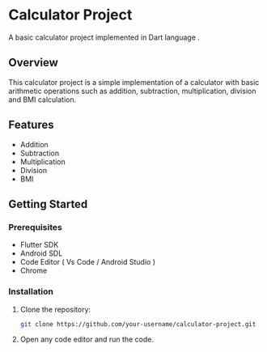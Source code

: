 # Calculator Project

A basic calculator project implemented in Dart language .

## Overview

This calculator project is a simple implementation of a calculator with basic arithmetic operations such as addition, subtraction, multiplication, division and BMI calculation.

## Features

- Addition
- Subtraction
- Multiplication
- Division
- BMI

## Getting Started

### Prerequisites

- Flutter SDK
- Android SDL
- Code Editor ( Vs Code / Android Studio )
- Chrome
  
### Installation

1. Clone the repository:

    ```bash
    git clone https://github.com/your-username/calculator-project.git
    ```

2. Open any code editor and run the code.

